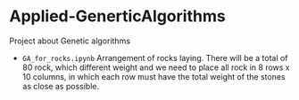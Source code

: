# Applied-GenerticAlgorithms
Project about Genetic algorithms
- `GA_for_rocks.ipynb`
Arrangement of rocks laying. There will be a total of 80 rock, which different weight and we need to place all rock in 8 rows x 10 columns, in which each row must have the total weight of the stones as close as possible.
